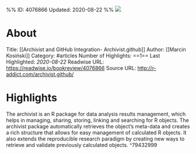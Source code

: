 %%
ID: 4076866
Updated: 2020-08-22
%%
![](https://readwise-assets.s3.amazonaws.com/static/images/article0.00998d930354.png)

# About
Title: [[Archivist and GitHub Integration- Archivist.github]]
Author: [[Marcin Kosiński]]
Category: #articles
Number of Highlights: ==1==
Last Highlighted: *2020-08-22*
Readwise URL: https://readwise.io/bookreview/4076866
Source URL: http://r-addict.com/archivist.github/


# Highlights 
The archivist is an R package for data analysis results management, which helps in managing, sharing, storing, linking and searching for R objects. The archivist package automatically retrieves the object’s meta-data and creates a rich structure that allows for easy management of calculated R objects. It also extends the reproducible research paradigm by creating new ways to retrieve and validate previously calculated objects.  ^79432999

